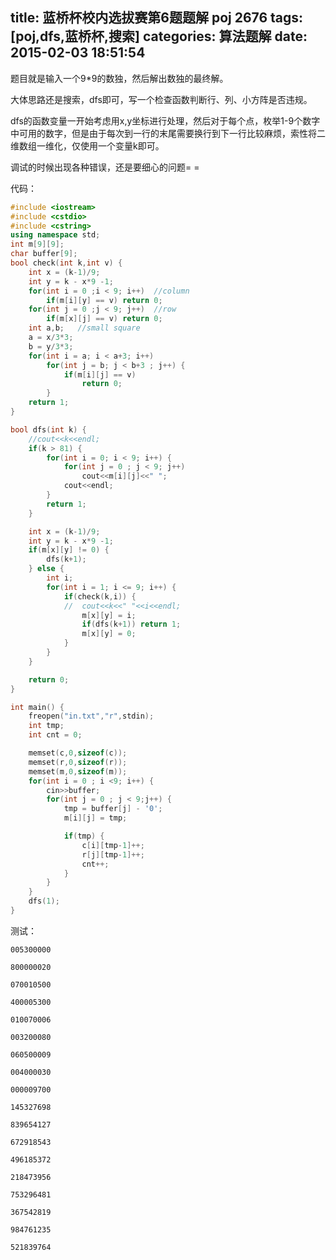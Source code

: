 title: 蓝桥杯校内选拔赛第6题题解 poj 2676
tags: [poj,dfs,蓝桥杯,搜索]
categories: 算法题解
date: 2015-02-03 18:51:54
---

题目就是输入一个9*9的数独，然后解出数独的最终解。

大体思路还是搜索，dfs即可，写一个检查函数判断行、列、小方阵是否违规。

dfs的函数变量一开始考虑用x,y坐标进行处理，然后对于每个点，枚举1-9个数字中可用的数字，但是由于每次到一行的末尾需要换行到下一行比较麻烦，索性将二维数组一维化，仅使用一个变量k即可。

<!--more-->

调试的时候出现各种错误，还是要细心的问题= =

代码：

```cpp
#include <iostream>
#include <cstdio>
#include <cstring>
using namespace std;
int m[9][9];
char buffer[9]; 
bool check(int k,int v) {
	int x = (k-1)/9;
	int y = k - x*9 -1;
	for(int i = 0 ;i < 9; i++)  //column
		if(m[i][y] == v) return 0;
	for(int j = 0 ;j < 9; j++)  //row
		if(m[x][j] == v) return 0;
	int a,b;   //small square
	a = x/3*3;
	b = y/3*3;
	for(int i = a; i < a+3; i++)
		for(int j = b; j < b+3 ; j++) {
			if(m[i][j] == v)
				return 0;
		}
	return 1;
}

bool dfs(int k) {
	//cout<<k<<endl;
	if(k > 81) {
		for(int i = 0; i < 9; i++) {
			for(int j = 0 ; j < 9; j++)
				cout<<m[i][j]<<" ";
			cout<<endl;
		}		
		return 1;
	}

	int x = (k-1)/9;
	int y = k - x*9 -1;
	if(m[x][y] != 0) {
		dfs(k+1);
	} else {
		int i;
		for(int i = 1; i <= 9; i++) {
			if(check(k,i)) {
			//	cout<<k<<" "<<i<<endl;
				m[x][y] = i;
				if(dfs(k+1)) return 1;
				m[x][y] = 0;
			}
		}	
	}

	return 0;
}

int main() {
	freopen("in.txt","r",stdin);
	int tmp;
	int cnt = 0;

	memset(c,0,sizeof(c));
	memset(r,0,sizeof(r));
	memset(m,0,sizeof(m));
	for(int i = 0 ; i <9; i++) {
		cin>>buffer;
		for(int j = 0 ; j < 9;j++) {
			tmp = buffer[j] - '0';
			m[i][j] = tmp;

			if(tmp) {
				c[i][tmp-1]++;
				r[j][tmp-1]++;
				cnt++;				
			}				
		}
	} 
	dfs(1);
}
```

测试：

```
005300000

800000020

070010500

400005300

010070006

003200080

060500009

004000030

000009700

145327698

839654127

672918543

496185372

218473956

753296481

367542819

984761235

521839764
```